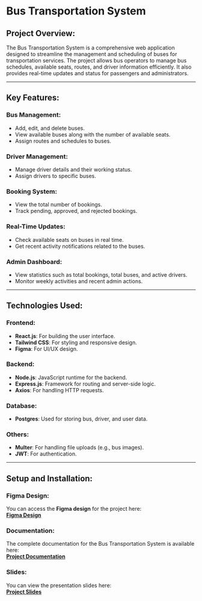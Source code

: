 # Bus Transportation System

## **Project Overview:**

The Bus Transportation System is a comprehensive web application designed to streamline the management and scheduling of buses for transportation services. The project allows bus operators to manage bus schedules, available seats, routes, and driver information efficiently. It also provides real-time updates and status for passengers and administrators.

---

## **Key Features:**

### **Bus Management:**
- Add, edit, and delete buses.
- View available buses along with the number of available seats.
- Assign routes and schedules to buses.

### **Driver Management:**
- Manage driver details and their working status.
- Assign drivers to specific buses.

### **Booking System:**
- View the total number of bookings.
- Track pending, approved, and rejected bookings.
  
### **Real-Time Updates:**
- Check available seats on buses in real time.
- Get recent activity notifications related to the buses.

### **Admin Dashboard:**
- View statistics such as total bookings, total buses, and active drivers.
- Monitor weekly activities and recent admin actions.

---

## **Technologies Used:**

### **Frontend:**
- **React.js**: For building the user interface.
- **Tailwind CSS**: For styling and responsive design.
- **Figma**: For UI/UX design.

### **Backend:**
- **Node.js**: JavaScript runtime for the backend.
- **Express.js**: Framework for routing and server-side logic.
- **Axios**: For handling HTTP requests.

### **Database:**
- **Postgres**: Used for storing bus, driver, and user data.

### **Others:**
- **Multer**: For handling file uploads (e.g., bus images).
- **JWT**: For authentication.

---

## **Setup and Installation:**

### **Figma Design:** 
You can access the **Figma design** for the project here:  
[**Figma Design**](https://www.figma.com/design/m9kUdxXKofBlMFA5HmHdQt/Bus-Transposition?node-id=0-1&p=f&t=xXC0w1XtmKXKItr2-0)

### **Documentation:**
The complete documentation for the Bus Transportation System is available here:  
[**Project Documentation**](https://doc-0g-c0-prod-00-apps-viewer.googleusercontent.com/viewer2/prod-00/pdf/qo4uq7cs1urj9copuf53gjqf7dt874gh/7tp5tjk7k7ngqlt28iapla7ak1tlnn7s/1747862925000/3/114784910124578759934/APznzabB__LaEd4kpE1tajU2d_P_LAGWHCPlO1DWtD0GKxihP_-FM58U_ZVBGDeAMroE3UNXuZoh4oIsgCnaah2HCFdpW1dGaRq4C-wY14P0HNQI_RFWECQw6EGjPOqlkILHU4L1wsuLk9BVvchTEIVdCbsdOO-5yXlRHJMsAzoAzO7MCZbBXTaRnWiypIOk4TUWug2wYgEehANShFp7Vit4MazD8DEsquT5ygV0VLXN8-U9win-V-iAD-g1_AH28q7ypd06gQDEJDTDxf5BAo10zAxROTFeRLIlK1vfx2QyhmAC1SkCOSLtqmIcJ5sjDyltJiDSIjdvzuF1x3KMAxWL4oW1RTfNDbFAz0pzmRMAykigN6AhTl7GVJwvvFmBsJ-jvnSg8tqL9qTw89JuQTnpPbsuwHXwktAbqbQdzo-KlydO7amo0HhJAchieA9JEWgXvXm1OHlQjwU2VK3WkJHr-Cza3aGtfyNQ4fw_m12K9jesUpza38gGx-AmHHDKniCoBKVjQ_s_i54P7JTklU8TlWeBJ0gF-e9CumtiQ3SiGk0Q1-7g6tsYgknLTsNN_GQjDlHlTDsl6HEbQte7kRwpm8eyLfpitSZ-S-AjJP-7i6YApRecQp1ht699g9Jugarw2ZmdyADqrCNOU8hxQyCAKj9pYkpIecJnQc_Kdx0qIb-kQ7LkqkVq4X43xxRZyVf1XO1919BbKQlouwCpFF6_JYVN8z2IC9905ZwwUUl840ur2abbYy_dEIGIhUZcIKUv3n56SX-mJ4rV069sJD-QbbHUE9KuEQuRehfLhJG514NY7onBL6XePP1a7FnuRCbgYRo4mVeDH5UNc2ou__MOeVL3xuszRGg2PMWopOVUW2CNy71xVvo8ivlG_8-oJmKJjF96fxUfQcdT5yS3BLDtD8N4sFdb9HCnb-XgXbg9f1aZ848iBiwIpP10zoy4PYazFdPDMmXyNzVDspCxAuT7GbTx6Ji86oBaMfKLj7okDH-LOAJzcmSGJWD7OFrj87nRzglpjLS1SoHC92UrqyaEp5pmi8MNLQCx3_2GwuFRv278YzTSgxTvhaUrdUx8jJB8e6DImfxwCFwhRW6L6Lr7bEivDuT1IktnWXwaTsVMnc5c0f_gNvfii5gi7I2dbEsEkPzQb4zdKxJlr_1wY74XTMYtsWGVimzER9RByI44yDUdm0SNlUMnYPDGLvfXEYO3-E9AkIMQ_9EKk7Wbpr0NFjlIJEKlDPEuw5Z6tl576BbkQmaMge885Uu48odA4Pm4kd1uQno67lrnzi4mrj6iBWAvDk4gCjWsNE3Ht2ITx5TJTOgb1nI6Ym4Fyc3N8Rw-OjJeyuQ-J4GIDTLhcb-u4ydo14l_s9rJcAUTiBPeo1UBmvUDA9CrCMCU3R2eWlEmTZccMyMuHDuxWUjz32TTlNTd8XedgizUHe-Hhcu-hwgDmhYfzf2sKMOwicXfsCNezIrU30hniJ93I4kJBkFCooITeV29-HWNJmPfuZyzG_eH1S4XP5YB3T4yHRi8bMMi4PKmyGhvusei0OO0P9a1MrTnPCCShf_RDKwwSv1z0JHD2r6WS-v5Ex-EAZmccLi-p_BS2XLgyWysizuM1nqh7OH68pk9Mfn52tK0fnibiif2fZXU44yVcqaTWYmn6rlMpseBXxZH5UnSRNHXU2rrbRURIFaZo4zPrHCZu1eYKXte1QKFCf1qR0w72W-jjEUbtRacqrJMBDXXQInJ8LddxGtNWW_0vTWRbe4JEnkRhQ0UQoGJByK3n2PPBailLFqhkGko_aYrWT8tJXn1C_516zKuMTTm_FItklrav9VjRSjnISbUPz0uh-BJ6ZnzRkQn-XaJrlW5q1ImJafc1HYHblyopVTEMmXjZlicBf0kBMFxQHcItRPDE3FI9C2EVwNsHw6G9gAP4YWUsYyDOmtBN4ph7IDaLIge8riLbVct2zU1-PZY1w_vaJQODKVYgUT6v5O1DFaWD_Zi-VSiefaHTI8dLWLMoo--KdFFCuomzMhIoIjnfQ5BMG8lwrYFI7s7rrrnWg1EkNl2neICy-DDhqyLQLWKGLwJAZsO4gQuYpl16cL-IM0=?authuser=0&nonce=ltsohaqnu2p1o&user=114784910124578759934&hash=giuqqha6jpilbvoa515q8r970a0d7ho1)

### **Slides:**
You can view the presentation slides here:  
[**Project Slides**](https://docs.google.com/document/d/1_XNP7wWPm85dVGRTfRVKZGUqIfuxRkk_5O6SK0Q2Xno/edit?tab=t.0 )
